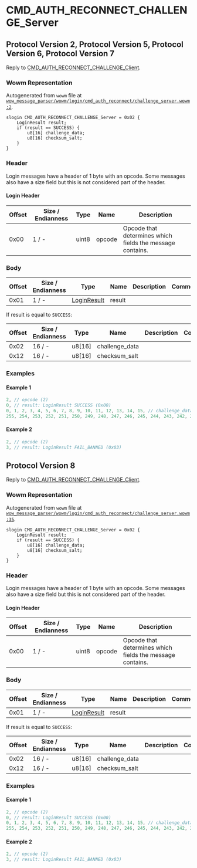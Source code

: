 # CMD_AUTH_RECONNECT_CHALLENGE_Server

## Protocol Version 2, Protocol Version 5, Protocol Version 6, Protocol Version 7

Reply to [CMD_AUTH_RECONNECT_CHALLENGE_Client](./cmd_auth_reconnect_challenge_client.md).

### Wowm Representation

Autogenerated from `wowm` file at [`wow_message_parser/wowm/login/cmd_auth_reconnect/challenge_server.wowm:2`](https://github.com/gtker/wow_messages/tree/main/wow_message_parser/wowm/login/cmd_auth_reconnect/challenge_server.wowm#L2).
```rust,ignore
slogin CMD_AUTH_RECONNECT_CHALLENGE_Server = 0x02 {
    LoginResult result;
    if (result == SUCCESS) {
        u8[16] challenge_data;
        u8[16] checksum_salt;
    }
}
```
### Header

Login messages have a header of 1 byte with an opcode. Some messages also have a size field but this is not considered part of the header.

#### Login Header

| Offset | Size / Endianness | Type   | Name   | Description |
| ------ | ----------------- | ------ | ------ | ----------- |
| 0x00   | 1 / -             | uint8  | opcode | Opcode that determines which fields the message contains.|

### Body

| Offset | Size / Endianness | Type | Name | Description | Comment |
| ------ | ----------------- | ---- | ---- | ----------- | ------- |
| 0x01 | 1 / - | [LoginResult](loginresult.md) | result |  |  |

If result is equal to `SUCCESS`:

| Offset | Size / Endianness | Type | Name | Description | Comment |
| ------ | ----------------- | ---- | ---- | ----------- | ------- |
| 0x02 | 16 / - | u8[16] | challenge_data |  |  |
| 0x12 | 16 / - | u8[16] | checksum_salt |  |  |

### Examples

#### Example 1

```c
2, // opcode (2)
0, // result: LoginResult SUCCESS (0x00)
0, 1, 2, 3, 4, 5, 6, 7, 8, 9, 10, 11, 12, 13, 14, 15, // challenge_data: u8[16]
255, 254, 253, 252, 251, 250, 249, 248, 247, 246, 245, 244, 243, 242, 241, 240, // checksum_salt: u8[16]
```
#### Example 2

```c
2, // opcode (2)
3, // result: LoginResult FAIL_BANNED (0x03)
```
## Protocol Version 8

Reply to [CMD_AUTH_RECONNECT_CHALLENGE_Client](./cmd_auth_reconnect_challenge_client.md).

### Wowm Representation

Autogenerated from `wowm` file at [`wow_message_parser/wowm/login/cmd_auth_reconnect/challenge_server.wowm:35`](https://github.com/gtker/wow_messages/tree/main/wow_message_parser/wowm/login/cmd_auth_reconnect/challenge_server.wowm#L35).
```rust,ignore
slogin CMD_AUTH_RECONNECT_CHALLENGE_Server = 0x02 {
    LoginResult result;
    if (result == SUCCESS) {
        u8[16] challenge_data;
        u8[16] checksum_salt;
    }
}
```
### Header

Login messages have a header of 1 byte with an opcode. Some messages also have a size field but this is not considered part of the header.

#### Login Header

| Offset | Size / Endianness | Type   | Name   | Description |
| ------ | ----------------- | ------ | ------ | ----------- |
| 0x00   | 1 / -             | uint8  | opcode | Opcode that determines which fields the message contains.|

### Body

| Offset | Size / Endianness | Type | Name | Description | Comment |
| ------ | ----------------- | ---- | ---- | ----------- | ------- |
| 0x01 | 1 / - | [LoginResult](loginresult.md) | result |  |  |

If result is equal to `SUCCESS`:

| Offset | Size / Endianness | Type | Name | Description | Comment |
| ------ | ----------------- | ---- | ---- | ----------- | ------- |
| 0x02 | 16 / - | u8[16] | challenge_data |  |  |
| 0x12 | 16 / - | u8[16] | checksum_salt |  |  |

### Examples

#### Example 1

```c
2, // opcode (2)
0, // result: LoginResult SUCCESS (0x00)
0, 1, 2, 3, 4, 5, 6, 7, 8, 9, 10, 11, 12, 13, 14, 15, // challenge_data: u8[16]
255, 254, 253, 252, 251, 250, 249, 248, 247, 246, 245, 244, 243, 242, 241, 240, // checksum_salt: u8[16]
```
#### Example 2

```c
2, // opcode (2)
3, // result: LoginResult FAIL_BANNED (0x03)
```
